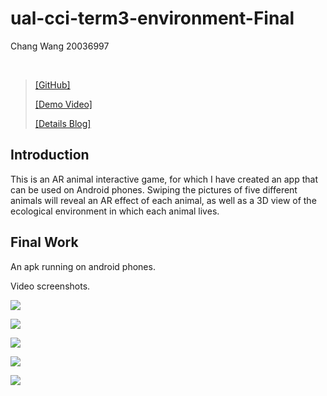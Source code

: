 # ual-cci-term3-environment-Final
Chang Wang 20036997

<br />

> [[GitHub]](https://github.com/changw1006/ual-cci-term3-environment-Final/tree/main) 
>
> [[Demo Video]](https://youtu.be/Bh_6aqfERdU) 
>
> [[Details Blog]](https://changw1006.wixsite.com/mysite/post/term3-environment-final-project) 


## **Introduction**

This is an AR animal interactive game, for which I have created an app that can be used on Android phones. Swiping the pictures of five different animals will reveal an AR effect of each animal, as well as a 3D view of the ecological environment in which each animal lives.


## **Final Work**

An apk running on android phones.

Video screenshots.

![](https://static.wixstatic.com/media/27541e_ec1a76b8116b49d694d0317acad85d35~mv2.jpg/v1/fill/w_1480,h_1112,al_c,q_90/27541e_ec1a76b8116b49d694d0317acad85d35~mv2.webp)

![](https://static.wixstatic.com/media/27541e_97b76cf51f2744bab54808da87013827~mv2.jpg/v1/fill/w_1480,h_1114,al_c,q_90/27541e_97b76cf51f2744bab54808da87013827~mv2.webp)

![](https://static.wixstatic.com/media/27541e_96d560116fad4bb69ef513b9f636915f~mv2.jpg/v1/fill/w_1480,h_1108,al_c,q_90/27541e_96d560116fad4bb69ef513b9f636915f~mv2.webp)

![](https://static.wixstatic.com/media/27541e_ccf2caa376734024adbf67fef05d74ce~mv2.jpg/v1/fill/w_1480,h_1103,al_c,q_90/27541e_ccf2caa376734024adbf67fef05d74ce~mv2.webp)

![](https://static.wixstatic.com/media/27541e_319db7581c7b455d8a867541432b357b~mv2.jpg/v1/fill/w_1480,h_1107,al_c,q_90/27541e_319db7581c7b455d8a867541432b357b~mv2.webp)
